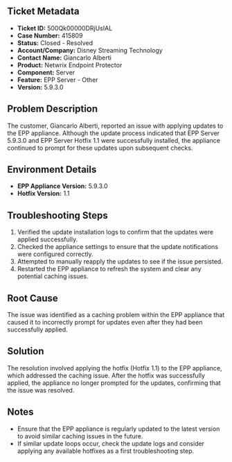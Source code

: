 ## Ticket Metadata
- **Ticket ID:** 500Qk00000DRjUsIAL
- **Case Number:** 415809
- **Status:** Closed - Resolved
- **Account/Company:** Disney Streaming Technology
- **Contact Name:** Giancarlo Alberti
- **Product:** Netwrix Endpoint Protector
- **Component:** Server
- **Feature:** EPP Server - Other
- **Version:** 5.9.3.0

## Problem Description
The customer, Giancarlo Alberti, reported an issue with applying updates to the EPP appliance. Although the update process indicated that EPP Server 5.9.3.0 and EPP Server Hotfix 1.1 were successfully installed, the appliance continued to prompt for these updates upon subsequent checks.

## Environment Details
- **EPP Appliance Version:** 5.9.3.0
- **Hotfix Version:** 1.1

## Troubleshooting Steps
1. Verified the update installation logs to confirm that the updates were applied successfully.
2. Checked the appliance settings to ensure that the update notifications were configured correctly.
3. Attempted to manually reapply the updates to see if the issue persisted.
4. Restarted the EPP appliance to refresh the system and clear any potential caching issues.

## Root Cause
The issue was identified as a caching problem within the EPP appliance that caused it to incorrectly prompt for updates even after they had been successfully applied.

## Solution
The resolution involved applying the hotfix (Hotfix 1.1) to the EPP appliance, which addressed the caching issue. After the hotfix was successfully applied, the appliance no longer prompted for the updates, confirming that the issue was resolved.

## Notes
- Ensure that the EPP appliance is regularly updated to the latest version to avoid similar caching issues in the future.
- If similar update loops occur, check the update logs and consider applying any available hotfixes as a first troubleshooting step.